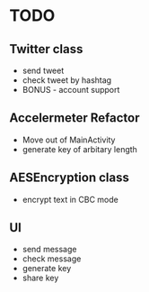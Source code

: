 TODO
=====

Twitter class
-------------
- send tweet
- check tweet by hashtag
- BONUS - account support

Accelermeter Refactor
----------------------
- Move out of MainActivity
- generate key of arbitary length

AESEncryption class
-------------------
- encrypt text in CBC mode

UI
-------
- send message
- check message
- generate key
- share key
